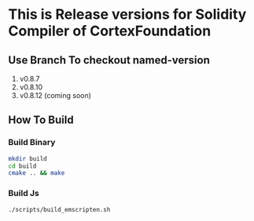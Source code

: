 # This is Release versions for Solidity Compiler of CortexFoundation

## Use Branch To checkout named-version

1. v0.8.7
2. v0.8.10
3. v0.8.12 (coming soon)

## How To Build

### Build Binary
``` bash
mkdir build
cd build
cmake .. && make
```

### Build Js
```bash
./scripts/build_emscripten.sh
```

